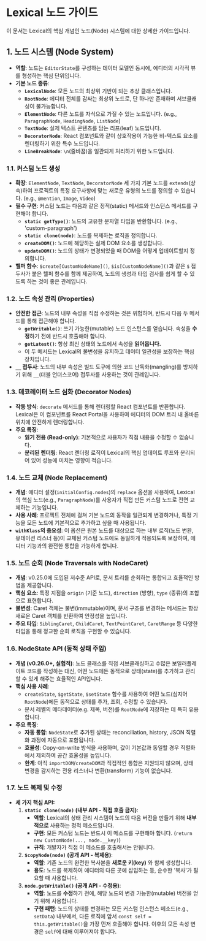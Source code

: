 # Lexical 노드 가이드

이 문서는 Lexical의 핵심 개념인 노드(Node) 시스템에 대한 상세한 가이드입니다.

## 1. 노드 시스템 (Node System)

- **역할**: 노드는 `EditorState`를 구성하는 데이터 모델인 동시에, 에디터의 시각적 뷰를 형성하는 핵심 단위입니다.
- **기본 노드 종류**:
  - **`LexicalNode`**: 모든 노드의 최상위 기반이 되는 추상 클래스입니다.
  - **`RootNode`**: 에디터 전체를 감싸는 최상위 노드로, 단 하나만 존재하며 서브클래싱이 불가능합니다.
  - **`ElementNode`**: 다른 노드를 자식으로 가질 수 있는 노드입니다. (e.g., `ParagraphNode`, `HeadingNode`, `ListNode`)
  - **`TextNode`**: 실제 텍스트 콘텐츠를 담는 리프(leaf) 노드입니다.
  - **`DecoratorNode`**: React 컴포넌트와 같이 상호작용이 가능한 비-텍스트 요소를 렌더링하기 위한 특수 노드입니다.
  - **`LineBreakNode`**: `\n`(줄바꿈)을 일관되게 처리하기 위한 노드입니다.

### 1.1. 커스텀 노드 생성

- **확장**: `ElementNode`, `TextNode`, `DecoratorNode` 세 가지 기본 노드를 `extends`(상속)하여 프로젝트의 특정 요구사항에 맞는 새로운 유형의 노드를 정의할 수 있습니다. (e.g., `@mention`, `Image`, `Video`)
- **필수 구현**: 커스텀 노드는 다음과 같은 정적(static) 메서드와 인스턴스 메서드를 구현해야 합니다.
  - **`static getType()`**: 노드의 고유한 문자열 타입을 반환합니다. (e.g., 'custom-paragraph')
  - **`static clone(node)`**: 노드를 복제하는 로직을 정의합니다.
  - **`createDOM()`**: 노드에 해당하는 실제 DOM 요소를 생성합니다.
  - **`updateDOM()`**: 노드의 상태가 변경되었을 때 DOM을 어떻게 업데이트할지 정의합니다.
- **헬퍼 함수**: `$create[CustomNodeName]()`, `$is[CustomNodeName]()`과 같은 `$` 접두사가 붙은 헬퍼 함수를 함께 제공하여, 노드의 생성과 타입 검사를 쉽게 할 수 있도록 하는 것이 좋은 관례입니다.

### 1.2. 노드 속성 관리 (Properties)

- **안전한 접근**: 노드의 내부 속성을 직접 수정하는 것은 위험하며, 반드시 다음 두 메서드를 통해 접근해야 합니다.
  - **`getWritable()`**: 쓰기 가능한(mutable) 노드 인스턴스를 얻습니다. 속성을 **수정**하기 전에 반드시 호출해야 합니다.
  - **`getLatest()`**: 항상 최신 상태의 노드에서 속성을 **읽어옵니다.**
  - 이 두 메서드는 Lexical의 불변성을 유지하고 데이터 일관성을 보장하는 핵심 장치입니다.
- **`__` 접두사**: 노드의 내부 속성은 빌드 도구에 의한 코드 난독화(mangling)를 방지하기 위해 `__`(더블 언더스코어) 접두사를 사용하는 것이 관례입니다.

### 1.3. 데코레이터 노드 심화 (Decorator Nodes)

- **작동 방식**: `decorate` 메서드를 통해 렌더링할 React 컴포넌트를 반환합니다. Lexical은 이 컴포넌트를 React Portal을 사용하여 에디터의 DOM 트리 내 올바른 위치에 안전하게 렌더링합니다.
- **주요 특징**:
  - **읽기 전용 (Read-only)**: 기본적으로 사용자가 직접 내용을 수정할 수 없습니다.
  - **분리된 렌더링**: React 렌더링 로직이 Lexical의 핵심 업데이트 루프와 분리되어 있어 성능에 미치는 영향이 적습니다.

### 1.4. 노드 교체 (Node Replacement)

- **개념**: 에디터 설정(`initialConfig.nodes`)의 `replace` 옵션을 사용하여, Lexical의 핵심 노드(e.g., `ParagraphNode`)를 사용자가 직접 만든 커스텀 노드로 전면 교체하는 기능입니다.
- **사용 사례**: 프로젝트 전체에 걸쳐 기본 노드의 동작을 일관되게 변경하거나, 특정 기능을 모든 노드에 기본적으로 추가하고 싶을 때 사용됩니다.
- **`withKlass`의 중요성**: 이 옵션은 원본 노드를 대상으로 하는 내부 로직(노드 변환, 뮤테이션 리스너 등)이 교체된 커스텀 노드에도 동일하게 적용되도록 보장하여, 에디터 기능과의 완전한 통합을 가능하게 합니다.

### 1.5. 노드 순회 (Node Traversals with NodeCaret)

- **개념**: v0.25.0에 도입된 저수준 API로, 문서 트리를 순회하는 통합되고 효율적인 방법을 제공합니다.
- **핵심 요소**: 특정 지점을 `origin` (기준 노드), `direction` (방향), `type` (종류)의 조합으로 표현합니다.
- **불변성**: Caret 객체는 불변(immutable)이며, 문서 구조를 변경하는 메서드는 항상 새로운 Caret 객체를 반환하여 안정성을 높입니다.
- **주요 타입**: `SiblingCaret`, `ChildCaret`, `TextPointCaret`, `CaretRange` 등 다양한 타입을 통해 정교한 순회 로직을 구현할 수 있습니다.

### 1.6. NodeState API (동적 상태 주입)

- **개념 (v0.26.0+, 실험적)**: 노드 클래스를 직접 서브클래싱하고 수많은 보일러플레이트 코드를 작성하는 대신, 어떤 노드에든 동적으로 상태(state)를 추가하고 관리할 수 있게 해주는 효율적인 API입니다.
- **핵심 사용 사례**:
  - `createState`, `$getState`, `$setState` 함수를 사용하여 어떤 노드(심지어 `RootNode`)에든 동적으로 상태를 추가, 조회, 수정할 수 있습니다.
  - 문서 레벨의 메타데이터(e.g. 제목, 버전)를 `RootNode`에 저장하는 데 특히 유용합니다.
- **주요 특징**:
  - **자동 통합**: `NodeState`로 추가된 상태는 reconciliation, history, JSON 직렬화 과정에 자동으로 포함됩니다.
  - **효율성**: Copy-on-write 방식을 사용하며, 값이 기본값과 동일할 경우 직렬화에서 제외하여 공간 효율성을 높입니다.
  - **한계**: 아직 `importDOM`/`createDOM`과 직접적인 통합은 지원되지 않으며, 상태 변경을 감지하는 전용 리스너나 변환(transform) 기능이 없습니다.

### 1.7. 노드 복제 및 수정

- **세 가지 핵심 API:**
    1.  **`static clone(node)` (내부 API - 직접 호출 금지)**:
        - **역할**: Lexical의 상태 관리 시스템이 노드의 다음 버전을 만들기 위해 **내부적으로** 사용하는 정적 메소드입니다.
        - **구현**: 모든 커스텀 노드는 반드시 이 메소드를 구현해야 합니다. (`return new CustomNode(..., node.__key)`)
        - **규칙**: 개발자가 직접 이 메소드를 호출해서는 안됩니다.
    2.  **`$copyNode(node)` (공개 API - 복제용)**:
        - **역할**: 기존 노드의 완전한 복사본을 **새로운 키(key)** 와 함께 생성합니다.
        - **용도**: 노드를 복제하여 에디터의 다른 곳에 삽입하는 등, 순수한 '복사'가 필요할 때 사용합니다.
    3.  **`node.getWritable()` (공개 API - 수정용)**:
        - **역할**: 노드를 **수정**하기 전에, 해당 노드의 변경 가능한(mutable) 버전을 얻기 위해 사용합니다.
        - **구현 패턴**: 노드의 상태를 변경하는 모든 커스텀 인스턴스 메소드(e.g., `setData`) 내부에서, 다른 로직에 앞서 `const self = this.getWritable()`을 가장 먼저 호출해야 합니다. 이후의 모든 속성 변경은 `self`에 대해 이루어져야 합니다. 